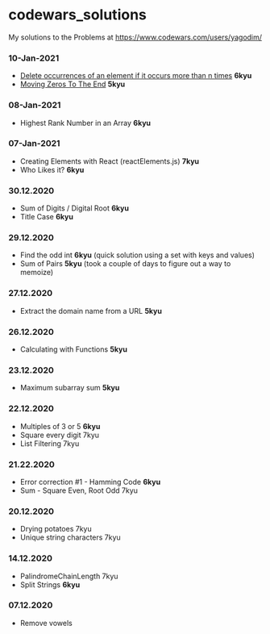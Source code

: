 # codewars_solutions

My solutions to the Problems at https://www.codewars.com/users/yagodim/
### 10-Jan-2021
- [Delete occurrences of an element if it occurs more than n times](https://www.codewars.com/kata/554ca54ffa7d91b236000023) **6kyu**
- [Moving Zeros To The End](https://www.codewars.com/kata/52597aa56021e91c93000cb0) **5kyu**
### 08-Jan-2021
- Highest Rank Number in an Array **6kyu**
### 07-Jan-2021
- Creating Elements with React (reactElements.js) **7kyu**
- Who Likes it? **6kyu**
### 30.12.2020
- Sum of Digits / Digital Root **6kyu**
- Title Case **6kyu** 
### 29.12.2020
- Find the odd int **6kyu** (quick solution using a set with keys and values)
- Sum of Pairs **5kyu** (took a couple of days to figure out a way to memoize)
### 27.12.2020
- Extract the domain name from a URL **5kyu**
### 26.12.2020
- Calculating with Functions **5kyu**
### 23.12.2020
- Maximum subarray sum **5kyu**
### 22.12.2020
- Multiples of 3 or 5 **6kyu**
- Square every digit 7kyu
- List Filtering 7kyu
### 21.22.2020
- Error correction #1 - Hamming Code **6kyu**
- Sum - Square Even, Root Odd 7kyu
### 20.12.2020
- Drying potatoes 7kyu
- Unique string characters 7kyu
### 14.12.2020
- PalindromeChainLength 7kyu
- Split Strings **6kyu**
### 07.12.2020
- Remove vowels 
